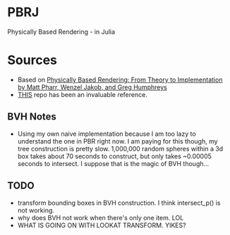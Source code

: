 # PBRJ
Physically Based Rendering - in Julia


# Sources
- Based on [Physically Based Rendering: From Theory to Implementation by Matt Pharr, Wenzel Jakob, and Greg Humphreys](https://www.pbr-book.org/)
- [THIS](https://github.com/pxl-th/Trace.jl) repo has been an invaluable reference.


## BVH Notes
- Using my own naive implementation because I am too lazy to understand the one in PBR right now. I am paying for this though, my tree construction is pretty slow. 1,000,000 random spheres within a 3d box takes about 70 seconds to construct, but only takes ~0.00005 seconds to intersect. I suppose that is the magic of BVH though...

## TODO
- transform bounding boxes in BVH construction. I think intersect_p() is not working.
- why does BVH not work when there's only one item. LOL
- WHAT IS GOING ON WITH LOOKAT TRANSFORM. YIKES?